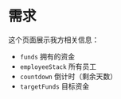# 需求
这个页面展示我方相关信息：
- `funds` 拥有的资金
- `employeeStack` 所有员工
- `countdown` 倒计时（剩余天数）
- `targetFunds` 目标资金




